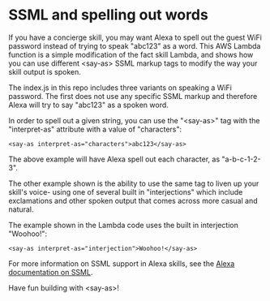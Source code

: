 # SSML and spelling out words

If you have a concierge skill, you may want Alexa to spell out the guest WiFi password instead of trying to speak "abc123" as a word.  This AWS Lambda function is a simple modification of the fact skill Lambda, and shows how you can use different \<say-as\> SSML markup tags to modify the way your skill output is spoken.

The index.js in this repo includes three variants on speaking a WiFi password.  The first does not use any specific SSML markup and therefore Alexa will try to say "abc123" as a spoken word.

In order to spell out a given string, you can use the "\<say-as\>" tag with the "interpret-as" attribute with a value of "characters":

~~~
<say-as interpret-as="characters">abc123</say-as>
~~~

The above example will have Alexa spell out each character, as "a-b-c-1-2-3".

The other example shown is the ability to use the same <say-as> tag to liven up your skill's voice- using one of several built in "interjections" which include exclamations and other spoken output that comes across more casual and natural.

The example shown in the Lambda code uses the built in interjection "Woohoo!":

~~~
<say-as interpret-as="interjection">Woohoo!</say-as>
~~~

For more information on SSML support in Alexa skills, see the [Alexa documentation on SSML](https://developer.amazon.com/docs/custom-skills/speech-synthesis-markup-language-ssml-reference.html).

Have fun building with \<say-as\>!
